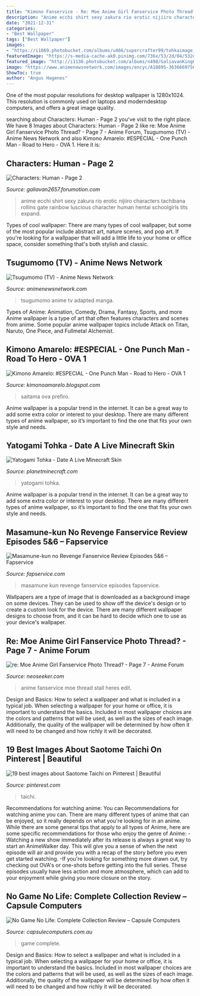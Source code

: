 ```yaml
---
title: "Kimono Fanservice - Re: Moe Anime Girl Fanservice Photo Thread?"
description: "Anime ecchi shirt sexy zakura rio erotic nijiiro characters tachibana rollins gate rainbow luscious character human hentai schoolgirls tits expand"
date: "2021-12-31"
categories:
- "Best Wallpaper"
tags: ["Best Wallpaper"]
images:
- "https://i1069.photobucket.com/albums/u466/supercrafter99/tohkaimage_zpse42c15cd.png"
featuredImage: "https://s-media-cache-ak0.pinimg.com/736x/53/2d/04/532d0485de49c11680d6de6b2976279b.jpg"
featured_image: "http://i1136.photobucket.com/albums/n498/GaliavanKingQueen/Rio/animepaper_netpicture-standard-anime-rio-rainbow-gate-koutaro-good-morning-156070-aladdin-preview-3bca44a8-1.jpg"
image: "https://www.animenewsnetwork.com/images/encyc/A18895-3636669756.1482660651.jpg"
ShowToc: true
author: "Angus Hagenes"
---
```



One of the most popular resolutions for desktop wallpaper is 1280x1024. This resolution is commonly used on laptops and moderndesktop computers, and offers a great image quality.

	

		
searching about Characters: Human - Page 2 you've visit to the right place. We have 8 Images about Characters: Human - Page 2 like re: Moe Anime Girl Fanservice Photo Thread? - Page 7 - Anime Forum, Tsugumomo (TV) - Anime News Network and also Kimono Amarelo: #ESPECIAL - One Punch Man - Road to Hero - OVA 1. Here it is:
		
    
## Characters: Human - Page 2

<img loading=lazy src="http://i1136.photobucket.com/albums/n498/GaliavanKingQueen/Rio/animepaper_netpicture-standard-anime-rio-rainbow-gate-koutaro-good-morning-156070-aladdin-preview-3bca44a8-1.jpg" onerror="this.onerror=null;this.src='https://tse2.mm.bing.net/th?id=OIP.rb-D7mfy-2SC2yB9jQ15cQAAAA&amp;pid=15.1';" alt="Characters: Human - Page 2">

_Source: galiavan2657.forumotion.com_

>anime ecchi shirt sexy zakura rio erotic nijiiro characters tachibana rollins gate rainbow luscious character human hentai schoolgirls tits expand. 

	

Types of cool wallpaper:
There are many types of cool wallpaper, but some of the most popular include abstract art, nature scenes, and pop art. If you're looking for a wallpaper that will add a little life to your home or office space, consider something that's both stylish and classic.

    
## Tsugumomo (TV) - Anime News Network

<img loading=lazy src="https://www.animenewsnetwork.com/images/encyc/A18895-3636669756.1482660651.jpg" onerror="this.onerror=null;this.src='https://tse2.mm.bing.net/th?id=OIP.cEks55nAvZ6DEejabE6oawHaKr&amp;pid=15.1';" alt="Tsugumomo (TV) - Anime News Network">

_Source: animenewsnetwork.com_

>tsugumomo anime tv adapted manga. 

	

Types of Anime: Animation, Comedy, Drama, Fantasy, Sports, and more
Anime wallpaper is a type of art that often features characters and scenes from anime. Some popular anime wallpaper topics include Attack on Titan, Naruto, One Piece, and Fullmetal Alchemist.

    
## Kimono Amarelo: #ESPECIAL - One Punch Man - Road To Hero - OVA 1

<img loading=lazy src="http://3.bp.blogspot.com/-Bv1yJGnRcdc/VmZPD0Z0bZI/AAAAAAAAJeI/mg3TLH-Vr6k/s1600/one%2Bpunch%2Bman%2B-%2Bova%2B-%2Broad%2Bto%2Bhero%2B-%2B1-2.png" onerror="this.onerror=null;this.src='https://tse3.mm.bing.net/th?id=OIP.pt5LJ4OoxaLjrVvx0o4nRwHaEI&amp;pid=15.1';" alt="Kimono Amarelo: #ESPECIAL - One Punch Man - Road to Hero - OVA 1">

_Source: kimonoamarelo.blogspot.com_

>saitama ova prefiro. 

	

Anime wallpaper is a popular trend in the internet. It can be a great way to add some extra color or interest to your desktop. There are many different types of anime wallpaper, so it’s important to find the one that fits your own style and needs.

    
## Yatogami Tohka - Date A Live Minecraft Skin

<img loading=lazy src="https://i1069.photobucket.com/albums/u466/supercrafter99/tohkaimage_zpse42c15cd.png" onerror="this.onerror=null;this.src='https://tse1.mm.bing.net/th?id=OIP.h9BhDOxDNk8QbcXHu69gzwHaHa&amp;pid=15.1';" alt="Yatogami Tohka - Date A Live Minecraft Skin">

_Source: planetminecraft.com_

>yatogami tohka. 

	

Anime wallpaper is a popular trend in the internet. It can be a great way to add some extra color or interest to your desktop. There are many different types of anime wallpaper, so it’s important to find the one that fits your own style and needs.

    
## Masamune-kun No Revenge Fanservice Review Episodes 5&amp;6 – Fapservice

<img loading=lazy src="http://i0.wp.com/fapservice.com/wp-content/uploads/2017/02/HorribleSubs_Masamune-kun_no_Revenge_-_05_720p.mkv_snapshot_20.06_2017.02.08_08.00.12_stitch.jpg" onerror="this.onerror=null;this.src='https://tse3.mm.bing.net/th?id=OIP.FUrztADz_UDgRd-ZTZ8XMgHaHQ&amp;pid=15.1';" alt="Masamune-kun no Revenge Fanservice Review Episodes 5&amp;6 – Fapservice">

_Source: fapservice.com_

>masamune kun revenge fanservice episodes fapservice. 

	

Wallpapers are a type of image that is downloaded as a background image on some devices. They can be used to show off the device's design or to create a custom look for the device. There are many different wallpaper designs to choose from, and it can be hard to decide which one to use as your device's wallpaper.

    
## Re: Moe Anime Girl Fanservice Photo Thread? - Page 7 - Anime Forum

<img loading=lazy src="https://30.media.tumblr.com/tumblr_lnxg0onZqk1qbvovho1_500.gif" onerror="this.onerror=null;this.src='https://tse3.mm.bing.net/th?id=OIP.RB0MrSofQ-JqT721NcE2dQHaGO&amp;pid=15.1';" alt="re: Moe Anime Girl Fanservice Photo Thread? - Page 7 - Anime Forum">

_Source: neoseeker.com_

>anime fanservice moe thread stall heres edit. 

	

Design and Basics: How to select a wallpaper and what is included in a typical job.
When selecting a wallpaper for your home or office, it is important to understand the basics. Included in most wallpaper choices are the colors and patterns that will be used, as well as the sizes of each image. Additionally, the quality of the wallpaper will be determined by how often it will need to be changed and how richly it will be decorated.

    
## 19 Best Images About Saotome Taichi On Pinterest | Beautiful

<img loading=lazy src="https://s-media-cache-ak0.pinimg.com/736x/53/2d/04/532d0485de49c11680d6de6b2976279b.jpg" onerror="this.onerror=null;this.src='https://tse3.mm.bing.net/th?id=OIP.NRTQ3qx2l4RaWhCKQltZUwDcEs&amp;pid=15.1';" alt="19 best images about Saotome Taichi on Pinterest | Beautiful">

_Source: pinterest.com_

>taichi. 

	

Recommendations for watching anime: You can
Recommendations for watching anime you can. There are many different types of anime that can be enjoyed, so it really depends on what you're looking for in an anime. While there are some general tips that apply to all types of Anime, here are some specific recommendations for those who enjoy the genre of Anime: 
-Watching a new show immediately after its release is always a great way to start an AnimeWalker day. This will give you a sense of when the next episode will air and provide you with a recap of the story before you even get started watching. 
-If you're looking for something more drawn out, try checking out OVA's or one-shots before getting into the full series. These episodes usually have less action and more atmosphere, which can add to your enjoyment while giving you more closure on the story.

    
## No Game No Life: Complete Collection Review – Capsule Computers

<img loading=lazy src="http://www.capsulecomputers.com.au/wp-content/uploads/2015/11/no-game-no-life-screenshot-1-600x338.png" onerror="this.onerror=null;this.src='https://tse3.mm.bing.net/th?id=OIP.gUn5d3QP1imbgHQANDygtQHaEL&amp;pid=15.1';" alt="No Game No Life: Complete Collection Review – Capsule Computers">

_Source: capsulecomputers.com.au_

>game complete. 

	

Design and Basics: How to select a wallpaper and what is included in a typical job.
When selecting a wallpaper for your home or office, it is important to understand the basics. Included in most wallpaper choices are the colors and patterns that will be used, as well as the sizes of each image. Additionally, the quality of the wallpaper will be determined by how often it will need to be changed and how richly it will be decorated.

